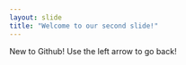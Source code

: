 ```yaml
---
layout: slide
title: "Welcome to our second slide!"
---
```

New to Github!
Use the left arrow to go back!
